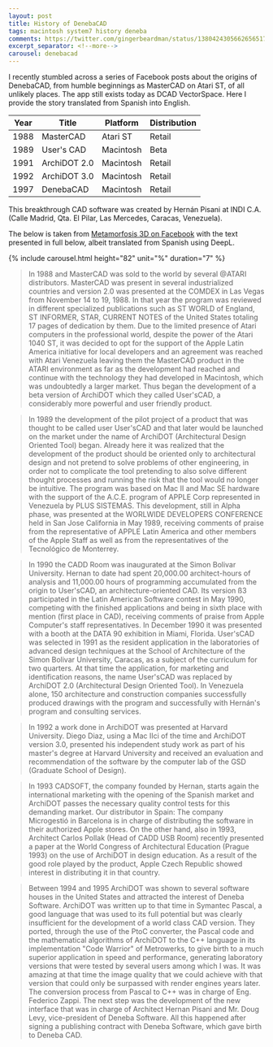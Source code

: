 ```yaml
---
layout: post
title: History of DenebaCAD
tags: macintosh system7 history deneba
comments: https://twitter.com/gingerbeardman/status/1380424305662656517
excerpt_separator: <!--more-->
carousel: denebacad
---
```


I recently stumbled across a series of Facebook posts about the origins of DenebaCAD, from humble beginnings as MasterCAD on Atari ST, of all unlikely places. The app still exists today as DCAD VectorSpace. Here I provide the story translated from Spanish into English.

<!--more-->

| Year | Title | Platform | Distribution |
|------|-------|----------|--------------|
| 1988 | MasterCAD | Atari ST | Retail |
| 1989 | User's CAD | Macintosh | Beta |
| 1991 | ArchiDOT 2.0 | Macintosh | Retail |
| 1992 | ArchiDOT 3.0 | Macintosh | Retail |
| 1997 | DenebaCAD | Macintosh | Retail |

This breakthrough CAD software was created by Hernán Pisani at INDI C.A. (Calle Madrid, Qta. El Pilar, Las Mercedes, Caracas, Venezuela).

The below is taken from [Metamorfosis 3D on Facebook](https://www.facebook.com/page/226466162072375/search/?q=archidot) with the text presented in full below, albeit translated from Spanish using DeepL.

{% include carousel.html height="82" unit="%" duration="7" %}

>In 1988 and MasterCAD was sold to the world by several @ATARI distributors.
MasterCAD was present in several industrialized countries and version 2.0 was presented at the COMDEX in Las Vegas from November 14 to 19, 1988.
In that year the program was reviewed in different specialized publications such as ST WORLD of England, ST INFORMER, STAR, CURRENT NOTES of the United States totaling 17 pages of dedication by them.
Due to the limited presence of Atari computers in the professional world, despite the power of the Atari 1040 ST, it was decided to opt for the support of the Apple Latin America initiative for local developers and an agreement was reached with Atari Venezuela leaving them the MasterCAD product in the ATARI environment as far as the development had reached and continue with the technology they had developed in Macintosh, which was undoubtedly a larger market.
Thus began the development of a beta version of ArchiDOT which they called User'sCAD, a considerably more powerful and user friendly product.

>In 1989 the development of the pilot project of a product that was thought to be called user User'sCAD and that later would be launched on the market under the name of ArchiDOT (Architectural Design Oriented Tool) began.
Already here it was realized that the development of the product should be oriented only to architectural design and not pretend to solve problems of other engineering, in order not to complicate the tool pretending to also solve different thought processes and running the risk that the tool would no longer be intuitive.
The program was based on Mac II and Mac SE hardware with the support of the A.C.E. program of APPLE Corp represented in Venezuela by PLUS SISTEMAS.
This development, still in Alpha phase, was presented at the WORLWIDE DEVELOPERS CONFERENCE held in San Jose California in May 1989, receiving comments of praise from the representative of APPLE Latin America and other members of the Apple Staff as well as from the representatives of the Tecnológico de Monterrey.

>In 1990 the CADD Room was inaugurated at the Simon Bolivar University.
Hernan to date had spent 20,000.00 architect-hours of analysis and 11,000.00 hours of programming accumulated from the origin to User'sCAD, an architecture-oriented CAD.
Its version ß3 participated in the Latin American Software contest in May 1990, competing with the finished applications and being in sixth place with mention (first place in CAD), receiving comments of praise from Apple Computer's staff representatives. In December 1990 it was presented with a booth at the DATA 90 exhibition in Miami, Florida. User'sCAD was selected in 1991 as the resident application in the laboratories of advanced design techniques at the School of Architecture of the Simon Bolivar University, Caracas, as a subject of the curriculum for two quarters.
At that time the application, for marketing and identification reasons, the name User'sCAD was replaced by ArchiDOT 2.0 (Architectural Design Oriented Tool).
In Venezuela alone, 150 architecture and construction companies successfully produced drawings with the program and
successfully with Hernán's program and consulting services.

>In 1992 a work done in ArchiDOT was presented at Harvard University.
Diego Diaz, using a Mac IIci of the time and ArchiDOT version 3.0, presented his independent study work as part of his master's degree at Harvard University and received an evaluation and recommendation of the software by the computer lab of the GSD (Graduate School of Design).

>In 1993 CADSOFT, the company founded by Hernan, starts again the international marketing with the opening of the Spanish market and ArchiDOT passes the necessary quality control tests for this demanding market.
Our distributor in Spain: The company Microgestió in Barcelona is in charge of distributing the software in their authorized Apple stores.
On the other hand, also in 1993, Architect Carlos Pollak (Head of CADD USB Room) recently presented a paper at the World Congress of Architectural Education (Prague 1993) on the use of ArchiDOT in design education. As a result of the good role played by the product, Apple Czech Republic showed interest in distributing it in that country.

>Between 1994 and 1995 ArchiDOT was shown to several software houses in the United States and attracted the interest of Deneba Software.
ArchiDOT was written up to that time in Symantec Pascal, a good language that was used to its full potential but was clearly insufficient for the development of a world class CAD version.
They ported, through the use of the PtoC converter, the Pascal code and the mathematical algorithms of ArchiDOT to the C++ language in its implementation "Code Warrior" of Metrowerks, to give birth to a much superior application in speed and performance, generating laboratory versions that were tested by several users among which I was. It was amazing at that time the image quality that we could achieve with that version that could only be surpassed with render engines years later.
The conversion process from Pascal to C++ was in charge of Eng. Federico Zappi.
The next step was the development of the new interface that was in charge of Architect Hernan Pisani and Mr. Doug Levy, vice-president of Deneba Software. All this happened after signing a publishing contract with Deneba Software, which gave birth to Deneba CAD.